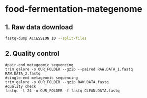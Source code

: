 # food-fermentation-mategenome

## 1. Raw data download

```sh
fastq-dump ACCESSION ID --split-files
```

## 2. Quality control

```SH
#pair-end metageomic sequencing
trim_galore -o OUR_FOLDER --gzip --paired RAW.DATA_1.fastq  RAW.DATA_2.fastq
#single-end metageomic sequencing
trim_galore -o OUR_FOLDER --gzip RAW.DATA.fastq
#quality check
fastqc -t 24 -o OUR_FOLDER -f fastq CLEAN.DATA.fastq
```

